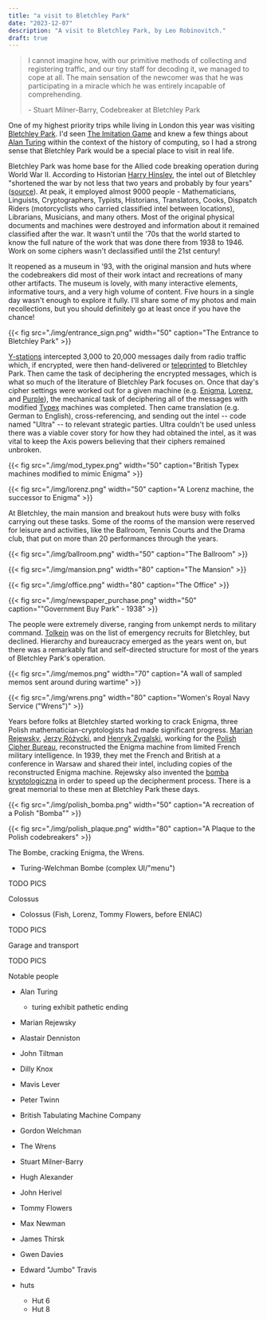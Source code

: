 ```yaml
---
title: "a visit to Bletchley Park"
date: "2023-12-07"
description: "A visit to Bletchley Park, by Leo Robinovitch."
draft: true
---
```


> I cannot imagine how, with our primitive methods of collecting and registering traffic, and our tiny staff for
> decoding it, we managed to cope at all. The main sensation of the newcomer was that he was participating in a miracle
> which he was entirely incapable of comprehending.
>
> \- Stuart Milner-Barry, Codebreaker at Bletchley Park

One of my highest priority trips while living in London this year was visiting [Bletchley Park][bletchley]. I'd seen
[The Imitation Game][imitationgame] and knew a few things about [Alan Turing][turing] within the context of the history
of computing, so I had a strong sense that Bletchley Park would be a special place to visit in real life.

Bletchley Park was home base for the Allied code breaking operation during World War II. According to Historian [Harry
Hinsley][hinsley], the intel out of Bletchley "shortened the war by not less that two years and probably by four years"
([source][shortened]). At peak, it employed almost 9000 people - Mathematicians, Linguists, Cryptographers, Typists,
Historians, Translators, Cooks, Dispatch Riders (motorcyclists who carried classified intel between locations),
Librarians, Musicians, and many others. Most of the original physical documents and machines were destroyed and
information about it remained classified after the war. It wasn't until the '70s that the world started to know the full
nature of the work that was done there from 1938 to 1946. Work on some ciphers wasn't declassified until the 21st
century!

It reopened as a museum in '93, with the original mansion and huts where the codebreakers did most of their work intact
and recreations of many other artifacts. The museum is lovely, with many interactive elements, informative tours, and a
very high volume of content. Five hours in a single day wasn't enough to explore it fully. I'll share some of my photos
and main recollections, but you should definitely go at least once if you have the chance!

{{< fig src="./img/entrance_sign.png" width="50" caption="The Entrance to Bletchley Park" >}}

[Y-stations][ystations] intercepted 3,000 to 20,000 messages daily from radio traffic which, if encrypted, were then
hand-delivered or [teleprinted] to Bletchley Park. Then came the task of deciphering the encrypted messages, which is
what so much of the literature of Bletchley Park focuses on. Once that day's cipher settings were worked out for a given
machine (e.g. [Enigma], [Lorenz], and [Purple]), the mechanical task of deciphering all of the messages with modified
[Typex] machines was completed. Then came translation (e.g. German to English), cross-referencing, and sending out the
intel -- code named "Ultra" -- to relevant strategic parties. Ultra couldn't be used unless there was a viable cover
story for how they had obtained the intel, as it was vital to keep the Axis powers believing that their ciphers remained
unbroken.

{{< fig src="./img/mod_typex.png" width="50" caption="British Typex machines modified to mimic Enigma" >}}

{{< fig src="./img/lorenz.png" width="50" caption="A Lorenz machine, the successor to Enigma" >}}

At Bletchley, the main mansion and breakout huts were busy with folks carrying out these tasks. Some of the rooms of the
mansion were reserved for leisure and activities, like the Ballroom, Tennis Courts and the Drama club, that put on more
than 20 performances through the years.

{{< fig src="./img/ballroom.png" width="50" caption="The Ballroom" >}}

{{< fig src="./img/mansion.png" width="80" caption="The Mansion" >}}

{{< fig src="./img/office.png" width="80" caption="The Office" >}}

{{< fig src="./img/newspaper_purchase.png" width="50" caption="\"Government Buy Park\" - 1938" >}}

The people were extremely diverse, ranging from unkempt nerds to military command. [Tolkein] was on the list of
emergency recruits for Bletchley, but declined. Hierarchy and bureaucracy emerged as the years went on, but there was a
remarkably flat and self-directed structure for most of the years of Bletchley Park's operation.

{{< fig src="./img/memos.png" width="70" caption="A wall of sampled memos sent around during wartime" >}}

{{< fig src="./img/wrens.png" width="80" caption="Women's Royal Navy Service (\"Wrens\")" >}}

Years before folks at Bletchley started working to crack Enigma, three Polish mathematician-cryptologists had made
significant progress. [Marian Rejewsky][rejewsky], [Jerzy Różycki][jerzy], and [Henryk Zygalski][zygalski], working for
the [Polish Cipher Bureau][polishbureau], reconstructed the Enigma machine from limited French military intelligence. In
1939, they met the French and British at a conference in Warsaw and shared their intel, including copies of the
reconstructed Enigma machine. Rejewsky also invented the [bomba kryptologiczna][bomba] in order to speed up the
decipherment process. There is a great memorial to these men at Bletchley Park these days.

{{< fig src="./img/polish_bomba.png" width="50" caption="A recreation of a Polish \"Bomba\"" >}}

{{< fig src="./img/polish_plaque.png" width="80" caption="A Plaque to the Polish codebreakers" >}}

The Bombe, cracking Enigma, the Wrens.

- Turing-Welchman Bombe (complex UI/"menu")

TODO PICS

Colossus

- Colossus (Fish, Lorenz, Tommy Flowers, before ENIAC)

TODO PICS

Garage and transport

TODO PICS

Notable people

- Alan Turing
  - turing exhibit pathetic ending
- Marian Rejewsky
- Alastair Denniston
- John Tiltman
- Dilly Knox
- Mavis Lever
- Peter Twinn
- British Tabulating Machine Company
- Gordon Welchman
- The Wrens
- Stuart Milner-Barry
- Hugh Alexander
- John Herivel
- Tommy Flowers
- Max Newman
- James Thirsk
- Gwen Davies
- Edward "Jumbo" Travis

- huts
  - Hut 6
  - Hut 8

[imitationgame]: https://en.wikipedia.org/wiki/The_Imitation_Game
[turing]: https://en.wikipedia.org/wiki/Alan_Turing
[bletchley]: https://en.wikipedia.org/wiki/Bletchley_Park
[shortened]: https://www.cix.co.uk/~klockstone/hinsley.htm
[hinsley]: https://en.wikipedia.org/wiki/Harry_Hinsley
[ystations]: https://en.wikipedia.org/wiki/Y_service
[teleprinted]: https://en.wikipedia.org/wiki/Teleprinter
[typex]: https://en.wikipedia.org/wiki/Typex
[enigma]: https://en.wikipedia.org/wiki/Enigma_machine
[lorenz]: https://en.wikipedia.org/wiki/Lorenz_cipher
[purple]: https://en.wikipedia.org/wiki/Type_B_Cipher_Machine
[tolkein]: https://www.telegraph.co.uk/news/uknews/6197169/JRR-Tolkien-trained-as-British-spy.html
[rejewsky]: https://en.wikipedia.org/wiki/Marian_Rejewski
[jerzy]: https://en.wikipedia.org/wiki/Jerzy_R%C3%B3%C5%BCycki
[zygalski]: https://en.wikipedia.org/wiki/Henryk_Zygalski
[polishbureau]: https://en.wikipedia.org/wiki/Cipher_Bureau_(Poland)
[bomba]: https://en.wikipedia.org/wiki/Bomba_(cryptography)
